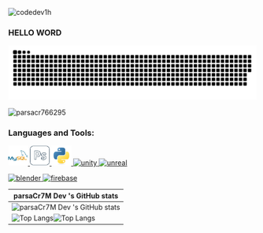 ![codedev1h](https://github.com/parsaCr766295/parsaCr766295/assets/18326939/2f1cbd6c-ba78-47c9-a2ee-1c63dada9e58)
### HELLO WORD
  <img src="https://raw.githubusercontent.com/parsa222/parsa222/output/snake.svg" alt="snake animation" /> 
<p align="left"> <img src="https://komarev.com/ghpvc/?username=parsacr766295&label=Profile%20views&color=0e75b6&style=flat" alt="parsacr766295" /> </p>
<h3 align="left">Languages and Tools:</h3>
<p align="left"> <a href="https://www.mysql.com/" target="_blank" rel="noreferrer"> <img src="https://raw.githubusercontent.com/devicons/devicon/master/icons/mysql/mysql-original-wordmark.svg" alt="mysql" width="40" height="40"/> </a> <a href="https://www.photoshop.com/en" target="_blank" rel="noreferrer"> <img src="https://raw.githubusercontent.com/devicons/devicon/master/icons/photoshop/photoshop-line.svg" alt="photoshop" width="40" height="40"/> </a> <a href="https://www.python.org" target="_blank" rel="noreferrer"> <img src="https://raw.githubusercontent.com/devicons/devicon/master/icons/python/python-original.svg" alt="python" width="40" height="40"/> </a> <a href="https://unity.com/" target="_blank" rel="noreferrer"> <img src="https://www.vectorlogo.zone/logos/unity3d/unity3d-icon.svg" alt="unity" width="40" height="40"/> </a> <a href="https://unrealengine.com/" target="_blank" rel="noreferrer"> <img src="https://raw.githubusercontent.com/kenangundogan/fontisto/036b7eca71aab1bef8e6a0518f7329f13ed62f6b/icons/svg/brand/unreal-engine.svg" alt="unreal" width="40" height="40"/> </a>
<p align="left"> <a href="https://www.blender.org/" target="_blank" rel="noreferrer"> <img src="https://download.blender.org/branding/community/blender_community_badge_white.svg" alt="blender" width="40" height="40"/> </a> <a href="https://firebase.google.com/" target="_blank" rel="noreferrer"> <img src="https://www.vectorlogo.zone/logos/firebase/firebase-icon.svg" alt="firebase" width="40" height="40"/> </a> </p>


| parsaCr7M Dev 's GitHub stats  |
| ------------- |
|![ parsaCr7M Dev 's GitHub stats](https://github-readme-stats.vercel.app/api?username=parsaCr766295&theme=dark&show_icons=true)
|![Top Langs](https://github-readme-stats.vercel.app/api/top-langs/?username=parsaCr766295&langs_count=8)![Top Langs](https://github-readme-stats.vercel.app/api/top-langs/?username=parsaCr766295&layout=compact)

